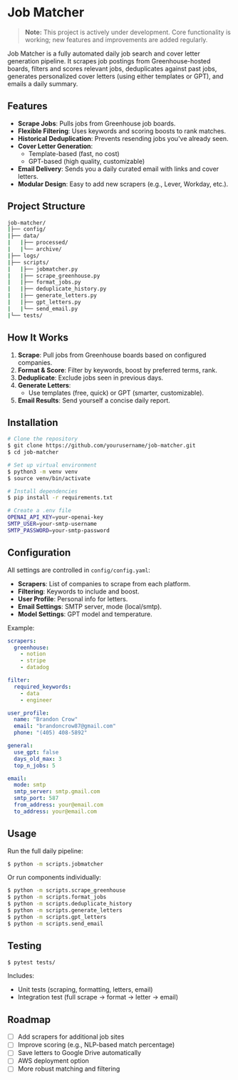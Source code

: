 # Job Matcher

> **Note:** This project is actively under development. Core functionality is working; new features and improvements are added regularly.

Job Matcher is a fully automated daily job search and cover letter generation pipeline.
It scrapes job postings from Greenhouse-hosted boards, filters and scores relevant jobs,
deduplicates against past jobs, generates personalized cover letters (using either templates or GPT),
and emails a daily summary.

## Features

- **Scrape Jobs**: Pulls jobs from Greenhouse job boards.
- **Flexible Filtering**: Uses keywords and scoring boosts to rank matches.
- **Historical Deduplication**: Prevents resending jobs you've already seen.
- **Cover Letter Generation**:
  - Template-based (fast, no cost)
  - GPT-based (high quality, customizable)
- **Email Delivery**: Sends you a daily curated email with links and cover letters.
- **Modular Design**: Easy to add new scrapers (e.g., Lever, Workday, etc.).

## Project Structure

```bash
job-matcher/
|├── config/
|├── data/
|   |├── processed/
|   |└── archive/
|├── logs/
|├── scripts/
|   |├── jobmatcher.py
|   |├── scrape_greenhouse.py
|   |├── format_jobs.py
|   |├── deduplicate_history.py
|   |├── generate_letters.py
|   |├── gpt_letters.py
|   |└── send_email.py
|└── tests/
```

## How It Works

1. **Scrape**: Pull jobs from Greenhouse boards based on configured companies.
2. **Format & Score**: Filter by keywords, boost by preferred terms, rank.
3. **Deduplicate**: Exclude jobs seen in previous days.
4. **Generate Letters**:
   - Use templates (free, quick) or GPT (smarter, customizable).
5. **Email Results**: Send yourself a concise daily report.

## Installation

```bash
# Clone the repository
$ git clone https://github.com/yourusername/job-matcher.git
$ cd job-matcher

# Set up virtual environment
$ python3 -m venv venv
$ source venv/bin/activate

# Install dependencies
$ pip install -r requirements.txt

# Create a .env file
OPENAI_API_KEY=your-openai-key
SMTP_USER=your-smtp-username
SMTP_PASSWORD=your-smtp-password
```

## Configuration

All settings are controlled in `config/config.yaml`:

- **Scrapers**: List of companies to scrape from each platform.
- **Filtering**: Keywords to include and boost.
- **User Profile**: Personal info for letters.
- **Email Settings**: SMTP server, mode (local/smtp).
- **Model Settings**: GPT model and temperature.

Example:
```yaml
scrapers:
  greenhouse:
    - notion
    - stripe
    - datadog

filter:
  required_keywords:
    - data
    - engineer

user_profile:
  name: "Brandon Crow"
  email: "brandoncrow87@gmail.com"
  phone: "(405) 408-5892"

general:
  use_gpt: false
  days_old_max: 3
  top_n_jobs: 5

email:
  mode: smtp
  smtp_server: smtp.gmail.com
  smtp_port: 587
  from_address: your@email.com
  to_address: your@email.com
```

## Usage

Run the full daily pipeline:

```bash
$ python -m scripts.jobmatcher
```

Or run components individually:

```bash
$ python -m scripts.scrape_greenhouse
$ python -m scripts.format_jobs
$ python -m scripts.deduplicate_history
$ python -m scripts.generate_letters
$ python -m scripts.gpt_letters
$ python -m scripts.send_email
```

## Testing

```bash
$ pytest tests/
```
Includes:
- Unit tests (scraping, formatting, letters, email)
- Integration test (full scrape → format → letter → email)

## Roadmap

- [ ] Add scrapers for additional job sites
- [ ] Improve scoring (e.g., NLP-based match percentage)
- [ ] Save letters to Google Drive automatically
- [ ] AWS deployment option
- [ ] More robust matching and filtering